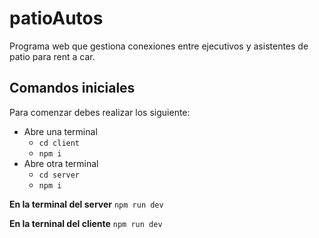 # patioAutos
Programa web que gestiona conexiones entre ejecutivos y asistentes de patio para rent a car.

## Comandos iniciales
Para comenzar debes realizar los siguiente:  
* Abre una terminal
  * `cd client`
  * `npm i`
* Abre otra terminal
  * `cd server`
  * `npm i`

**En la terminal del server**
`npm run dev`

**En la terninal del cliente**
`npm run dev`
